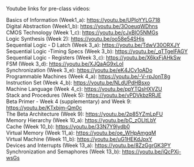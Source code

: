 Youtube links for pre-class videos:

Basics of Information (Week1_a): https://youtu.be/UPIoYYLG718  
Digital Abstraction (Week1_b): https://youtu.be/3OoeuqWDhns  
CMOS Technology (Week 1_c): https://youtu.be/cJxBlO5NMGs  
Logic Synthesis (Week 2): https://youtu.be/oo58e54SHjs   
Sequential Logic - D Latch (Week 3_a): https://youtu.be/TdwV30ORXJY  
Sequential Logic -Timing Specs (Week 3_b): https://youtu.be/_qTTgelFAGY  
Sequential Logic - Registers (Week 3_c): https://youtu.be/X6kxFjAHkSw  
FSM (Week 3_d): https://youtu.be/XJQaAG9xLoI  
Synchronization (Week 3_e): https://youtu.be/eK4JCv1oADo   
Programmable Machines (Week 4_a): https://youtu.be/-V-rpJonT8g  
Instruction Set (Week 4_b): https://youtu.be/NLdUPdHBsxo  
Machine Language (Week 4_c): https://youtu.be/ppYTQsHXVZU  
Stack and Procedures (Week 5): https://youtu.be/vPDVkbzRRJE  
Beta Primer - Week 4 (supplementary) and Week 9: https://youtu.be/KTxbjm-Qm0c  
The Beta Architecture (Week 9): https://youtu.be/2p85YZmLpFU  
Memory Hierarchy (Week 10_a): https://youtu.be/bC_zOLltLbY  
Cache (Week 10_b): https://youtu.be/33N7Y9Iydb0  
Virtual Memory (Week 11_a): https://youtu.be/oe_WHpAmgqM  
Virtual Machine (Week 11_b): https://youtu.be/uG1HEKdJpxY  
Devices and Interrupts (Week 13_a): https://youtu.be/8ZzGgrGK3PY  
Synchronization and Semaphores (Week 13_b): https://youtu.be/iQcPXj-wsGs  
